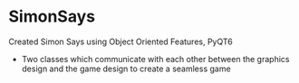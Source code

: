 # SimonSays
Created Simon Says using Object Oriented Features, PyQT6 
- Two classes which communicate with each other between the graphics design and the game design to create a seamless game
